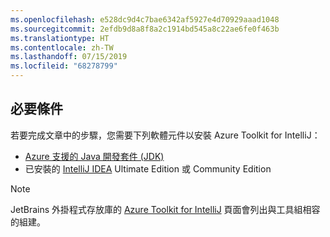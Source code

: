 ```yaml
---
ms.openlocfilehash: e528dc9d4c7bae6342af5927e4d70929aaad1048
ms.sourcegitcommit: 2efdb9d8a8f8a2c1914bd545a8c22ae6fe0f463b
ms.translationtype: HT
ms.contentlocale: zh-TW
ms.lasthandoff: 07/15/2019
ms.locfileid: "68278799"
---
```


## <a name="prerequisites"></a>必要條件

若要完成文章中的步驟，您需要下列軟體元件以安裝 Azure Toolkit for IntelliJ：

* [Azure 支援的 Java 開發套件 (JDK)](https://aka.ms/azure-jdks)
* 已安裝的 [IntelliJ IDEA](https://www.jetbrains.com/idea/download/) Ultimate Edition 或 Community Edition

> [!NOTE]
> 
> JetBrains 外掛程式存放庫的 [Azure Toolkit for IntelliJ](https://plugins.jetbrains.com/plugin/8053) 頁面會列出與工具組相容的組建。
> 

<!--
> [!IMPORTANT]
> 
> If you are using the Azure Toolkit for IntelliJ on Windows, the toolkit requires installing the Azure SDK 2.9.6 or later in order to use the Azure emulator. You have two options for installing the Azure SDK:
> 
> * You can download and install the Azure SDK by using the [Web Platform Installer (WebPI)](http://go.microsoft.com/fwlink/?LinkID=252838).
> * If you do not have the Azure SDK installed when you create your first Azure deployment project, you will be prompted to automatically download install the requisite version of the Azure SDK.
> 
> Note that the Azure SDK is only required on Windows.
> 
-->

